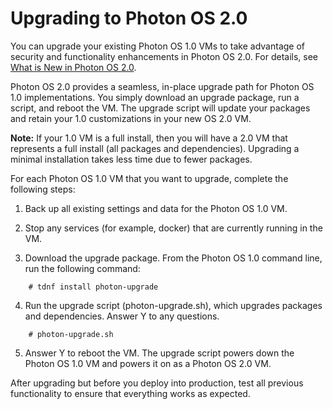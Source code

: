# Upgrading to Photon OS 2.0

You can upgrade your existing Photon OS 1.0 VMs to take advantage of security and functionality enhancements in Photon OS 2.0. For details, see [What is New in Photon OS 2.0](What-is-New-in-Photon-OS-2.0.md).

Photon OS 2.0 provides a seamless, in-place upgrade path for Photon OS 1.0 implementations. You simply download an upgrade package, run a script, and reboot the VM. The upgrade script will update your packages and retain your 1.0 customizations in your new OS 2.0 VM.

**Note:** If your 1.0 VM is a full install, then you will have a 2.0 VM that represents a full install (all packages and dependencies). Upgrading a minimal installation takes less time due to fewer packages.

For each Photon OS 1.0 VM that you want to upgrade, complete the following steps:

1. Back up all existing settings and data for the Photon OS 1.0 VM.

2. Stop any services (for example, docker) that are currently running in the VM.

3. Download the upgrade package. From the Photon OS 1.0 command line, run the following command:
~~~~
    # tdnf install photon-upgrade
~~~~    
4. Run the upgrade script (photon-upgrade.sh), which upgrades packages and dependencies. Answer Y to any questions.
~~~~
    # photon-upgrade.sh
~~~~
5. Answer Y to reboot the VM. The upgrade script powers down the Photon OS 1.0 VM and powers it on as a Photon OS 2.0 VM.

After upgrading but before you deploy into production, test all previous functionality to ensure that everything works as expected.